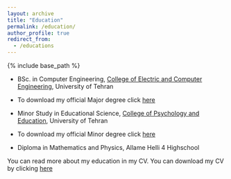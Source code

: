 ```yaml
---
layout: archive
title: "Education"
permalink: /education/
author_profile: true
redirect_from:
  - /educations
---
```


{% include base_path %}

* BSc. in Computer Engineering, [College of Electric and Computer Engineering](https://ece.ut.ac.ir/en/ece), University of Tehran
- To download my official Major degree click [here](/files/CE-Degree-Major.pdf)
* Minor Study in Educational Science, [College of Psychology and Education](https://psyedu.ut.ac.ir/en), University of Tehran
- To download my official Minor degree click [here](/files/Ed-Degree-Minor.pdf)
* Diploma in Mathematics and Physics, Allame Helli 4 Highschool

You can read more about my education in my CV. You can download my CV by clicking [here](/files/cv.pdf)